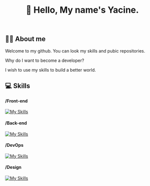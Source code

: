 <h1 align="center">👋 Hello, My name's Yacine.</h1></br>

<h2>👨‍💻 About me</h2>
<p>Welcome to my github. You can look my skills and pubic repositories.</p>
<p>Why do I want to become a developer?</p>
<p>I wish to use my skills to build a better world.</p>

<h2>💻 Skills</h2>

<h4>/Front-end</h4>

[![My Skills](https://skillicons.dev/icons?i=js,html,css,react,angular,bootstrap,tailwind&theme=light)](https://skillicons.dev)

<h4>/Back-end</h4>

[![My Skills](https://skillicons.dev/icons?i=php,symfony,laravel,java,spring,hibernate,postgres,mysql&theme=light)](https://skillicons.dev)</br>

<h4>/DevOps</h4>

[![My Skills](https://skillicons.dev/icons?i=docker,github,git&theme=light)](https://skillicons.dev)</br>

<h4>/Design</h4>

[![My Skills](https://skillicons.dev/icons?i=figma&theme=light)](https://skillicons.dev)</br>


